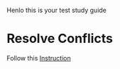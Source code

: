 
Henlo this is your test study guide

# Resolve Conflicts
Follow this [Instruction](https://github.com/webprogramming260/.github/blob/main/profile/essentials/gitHub/gitHub.md)